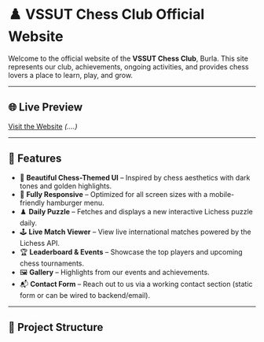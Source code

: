 # ♟️ VSSUT Chess Club Official Website

Welcome to the official website of the **VSSUT Chess Club**, Burla. This site represents our club, achievements, ongoing activities, and provides chess lovers a place to learn, play, and grow.

---

## 🌐 Live Preview

[Visit the Website](#) *(....)*

---

## 📌 Features

- 🎨 **Beautiful Chess-Themed UI** – Inspired by chess aesthetics with dark tones and golden highlights.
- 📱 **Fully Responsive** – Optimized for all screen sizes with a mobile-friendly hamburger menu.
- ♟️ **Daily Puzzle** – Fetches and displays a new interactive Lichess puzzle daily.
- 🕹️ **Live Match Viewer** – View live international matches powered by the Lichess API.
- 🏆 **Leaderboard & Events** – Showcase the top players and upcoming chess tournaments.
- 🖼️ **Gallery** – Highlights from our events and achievements.
- 📬 **Contact Form** – Reach out to us via a working contact section (static form or can be wired to backend/email).

---

## 📁 Project Structure

